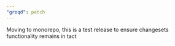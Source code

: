 ```yaml
---
"groqd": patch
---
```


Moving to monorepo, this is a test release to ensure changesets functionality remains in tact
